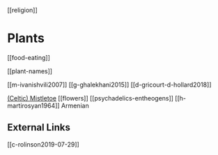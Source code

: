 [[religion]]

# Plants

[[food-eating]]

[[plant-names]]

[[m-ivanishvili2007]]
[[g-ghalekhani2015]]
[[d-gricourt-d-hollard2018]]

[(Celtic) Mistletoe](mistletoe.md)
[[flowers]]
[[psychadelics-entheogens]]
[[h-martirosyan1964]] Armenian

## External Links
[[c-rolinson2019-07-29]]